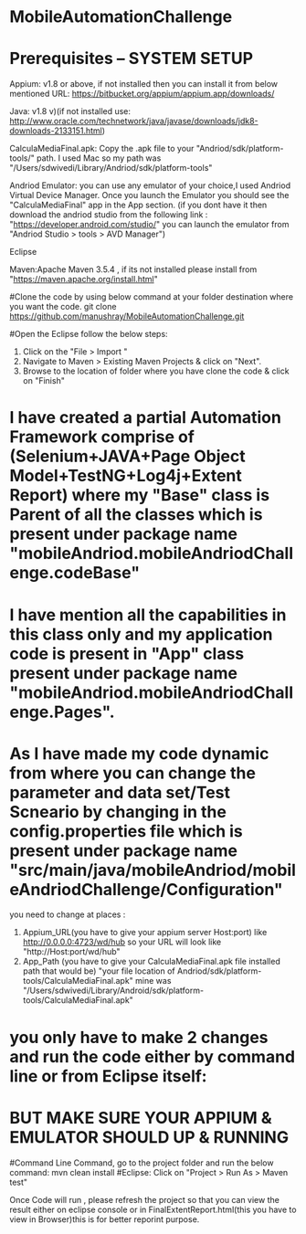 # MobileAutomationChallenge
# Prerequisites – SYSTEM SETUP
Appium: v1.8 or above, if not installed then you can install it from below mentioned URL:
  https://bitbucket.org/appium/appium.app/downloads/
  
Java: v1.8 v)(if not installed use:
http://www.oracle.com/technetwork/java/javase/downloads/jdk8-downloads-2133151.html) 

CalculaMediaFinal.apk: Copy the .apk file to your "Andriod/sdk/platform-tools/" path. I used Mac so my path was "/Users/sdwivedi/Library/Andriod/sdk/platform-tools"

Andriod Emulator: you can use any emulator of your choice,I used Andriod Virtual Device Manager. Once you launch the Emulator you should see the "CalculaMediaFinal" app in the App section.
(if you dont have it then download the andriod studio from the following link : "https://developer.android.com/studio/" you can launch the emulator from "Andriod Studio > tools > AVD Manager")

Eclipse

Maven:Apache Maven 3.5.4 , if its not installed please install from "https://maven.apache.org/install.html"

#Clone the code by using below command at your folder destination where you want the code.
git clone https://github.com/manushray/MobileAutomationChallenge.git

#Open the Eclipse follow the below steps:
1. Click on the "File > Import "
2. Navigate to Maven > Existing Maven Projects & click on "Next".
3. Browse to the location of folder where you have clone the code & click on "Finish"

# I have created a partial Automation Framework comprise of (Selenium+JAVA+Page Object Model+TestNG+Log4j+Extent Report) where my "Base" class is Parent of all the classes which is present under package name "mobileAndriod.mobileAndriodChallenge.codeBase"
# I have mention all the capabilities in this class only and my application code is present in "App" class present under package name "mobileAndriod.mobileAndriodChallenge.Pages".


# As I have made my code dynamic from where you can change the parameter and data set/Test Scneario by changing in the config.properties file which is present under package name "src/main/java/mobileAndriod/mobileAndriodChallenge/Configuration" 
you need to change at places :
1. Appium_URL(you have to give your appium server Host:port) like http://0.0.0.0:4723/wd/hub so your URL will look like "http://Host:port/wd/hub"
2. App_Path (you have to give your CalculaMediaFinal.apk file installed path that would be) "your file location of Andriod/sdk/platform-tools/CalculaMediaFinal.apk" mine was "/Users/sdwivedi/Library/Android/sdk/platform-tools/CalculaMediaFinal.apk"

# you only have to make 2 changes and run the code either by command line or from Eclipse itself:
# BUT MAKE SURE YOUR APPIUM & EMULATOR SHOULD UP & RUNNING
#Command Line Command, go to the project folder and run the below command:
mvn clean install
#Eclipse:
Click on "Project > Run As > Maven test"


Once Code will run , please refresh the project so that you can view the result either on eclipse console or in FinalExtentReport.html(this you have to view in Browser)this is for better reporint purpose.





